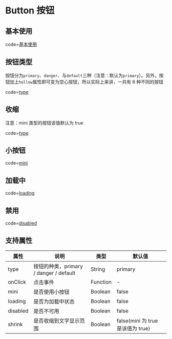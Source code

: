 # Button 按钮

## 基本使用

code=[基本使用](button)

## 按钮类型

按钮分为`primary`、`danger`、与`default`三种（注意：默认为`primary`）。另外，按钮加上`hollow`属性即可变为空心按钮，所以实际上来讲，一共有 6 种不同的按钮

code=[type](button_type)

## 收缩

注意：mini 类型的按钮该值默认为 true

code=[type](button_shrink)

## 小按钮

code=[mini](button_mini)

## 加载中

code=[loading](button_loading)

## 禁用

code=[disabled](button_disabled)

## 支持属性

| 属性     | 说明                                   | 类型     | 默认值                            |
| -------- | -------------------------------------- | -------- | --------------------------------- |
| type     | 按钮的种类，primary / danger / default | String   | primary                           |
| onClick  | 点击事件                               | Function | -                                 |
| mini     | 是否使用小按钮                         | Boolean  | false                             |
| loading  | 是否为加载中状态                       | Boolean  | false                             |
| disabled | 是否不可用                             | Boolean  | false                             |
| shrink   | 是否收缩到文字显示范围                 | Boolean  | false(mini 为 true 是该值为 true) |
